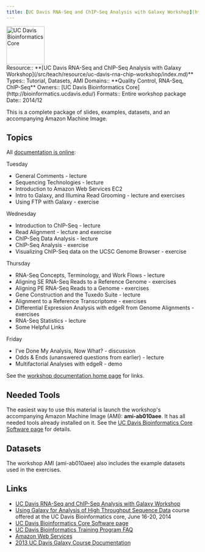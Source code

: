 ```yaml
---
title: [UC Davis RNA-Seq and ChIP-Seq Analysis with Galaxy Workshop](http://training.bioinformatics.ucdavis.edu/docs/2014/12/december-2014-workshop/)
---
```

<div class='center'>
<a href='http://bioinformatics.ucdavis.edu/'><img src="/src/images/logos/UCDavisGenomeCenter.png" alt="UC Davis Bioinformatics Core" height="100" /></a>
</div>





<div class='deploymentbox'>
 Resource:: **[UC Davis RNA-Seq and ChIP-Seq Analysis with Galaxy Workshop](/src/teach/resource/uc-davis-rna-chip-workshop/index.md)**
 Types:: Tutorial, Datasets, AMI
 Domains:: **Quality Control, RNA-Seq, ChIP-Seq** 
 Owners:: [UC Davis Bioinformatics Core](http://bioinformatics.ucdavis.edu/)
 Formats:: Entire workshop package
 Date:: 2014/12
</div>

This is a complete package of slides, examples, datasets, and an accompanying Amazon Machine Image.

## Topics

All [documentation is online](http://training.bioinformatics.ucdavis.edu/docs/2014/12/december-2014-workshop/):

Tuesday
* General Comments - lecture
* Sequencing Technologies - lecture
* Introduction to Amazon Web Services EC2
* Intro to Galaxy, and Illumina Read Grooming - lecture and exercises
* Using FTP with Galaxy - exercise

Wednesday
* Introduction to ChIP-Seq - lecture
* Read Alignment - lecture and exercise
* ChIP-Seq Data Analysis - lecture
* ChIP-Seq Analysis - exercise
* Visualizing ChIP-Seq data on the UCSC Genome Browser - exercise

Thursday
* RNA-Seq Concepts, Terminology, and Work Flows - lecture
* Aligning SE RNA-Seq Reads to a Reference Genome - exercises
* Aligning PE RNA-Seq Reads to a Genome - exercises
* Gene Construction and the Tuxedo Suite - lecture
* Alignment to a Reference Transcriptome - exercises
* Differential Expression Analysis with edgeR from Genome Alignments - exercises
* RNA-Seq Statistics - lecture
* Some Helpful Links

Friday
* I’ve Done My Analysis, Now What? - discussion
* Odds & Ends (unanswered questions from earlier) - lecture
* Multifactorial Analyses with edgeR - demo

See the [workshop documentation home page](http://training.bioinformatics.ucdavis.edu/docs/2014/12/december-2014-workshop/) for links.


## Needed Tools

The easiest way to use this material is launch the workshop's accompanying Amazon Machine Image (AMI): **ami-ab010aee**.  It has all needed tools already installed on it.  See the [UC Davis Bioinformatics Core Software page](http://bioinformatics.ucdavis.edu/software/) for details.

## Datasets

The workshop AMI (ami-ab010aee) also includes the example datasets used in the exercises. 

## Links

* [UC Davis RNA-Seq and ChIP-Seq Analysis with Galaxy Workshop](http://training.bioinformatics.ucdavis.edu/docs/2014/12/december-2014-workshop/)
* [Using Galaxy for Analysis of High Throughput Sequence Data](http://training.bioinformatics.ucdavis.edu/2014/02/13/using-galaxy-for-analysis-of-high-throughput-sequence-data-june-16-20-2014/) course offered at the UC Davis Bioinformatics core, June 16-20, 2014
* [UC Davis Bioinformatics Core Software page](http://bioinformatics.ucdavis.edu/software/)
* [UC Davis Bioinformatics Training Program FAQ](https://training.bioinformatics.ucdavis.edu/faq/)
* [Amazon Web Services](http://aws.amazon.com/)
* [2013 UC Davis Galaxy Course Documentation](http://training.bioinformatics.ucdavis.edu/docs/2013/09/short-course-2013/)
